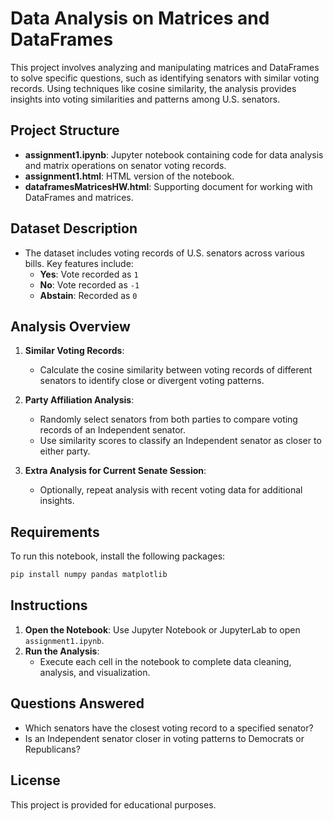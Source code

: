 # Data Analysis on Matrices and DataFrames

This project involves analyzing and manipulating matrices and DataFrames to solve specific questions, such as identifying senators with similar voting records. Using techniques like cosine similarity, the analysis provides insights into voting similarities and patterns among U.S. senators.

## Project Structure

- **assignment1.ipynb**: Jupyter notebook containing code for data analysis and matrix operations on senator voting records.
- **assignment1.html**: HTML version of the notebook.
- **dataframesMatricesHW.html**: Supporting document for working with DataFrames and matrices.

## Dataset Description

- The dataset includes voting records of U.S. senators across various bills. Key features include:
  - **Yes**: Vote recorded as `1`
  - **No**: Vote recorded as `-1`
  - **Abstain**: Recorded as `0`

## Analysis Overview

1. **Similar Voting Records**:
   - Calculate the cosine similarity between voting records of different senators to identify close or divergent voting patterns.
   
2. **Party Affiliation Analysis**:
   - Randomly select senators from both parties to compare voting records of an Independent senator.
   - Use similarity scores to classify an Independent senator as closer to either party.

3. **Extra Analysis for Current Senate Session**:
   - Optionally, repeat analysis with recent voting data for additional insights.

## Requirements

To run this notebook, install the following packages:

```bash
pip install numpy pandas matplotlib
```

## Instructions

1. **Open the Notebook**: Use Jupyter Notebook or JupyterLab to open `assignment1.ipynb`.
2. **Run the Analysis**:
   - Execute each cell in the notebook to complete data cleaning, analysis, and visualization.

## Questions Answered

- Which senators have the closest voting record to a specified senator?
- Is an Independent senator closer in voting patterns to Democrats or Republicans?

## License

This project is provided for educational purposes.
